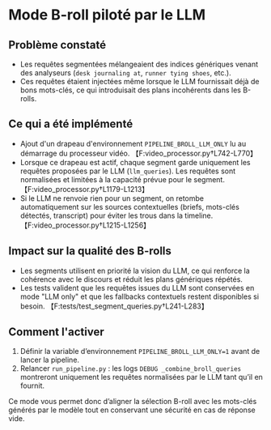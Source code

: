 # Mode B-roll piloté par le LLM

## Problème constaté
- Les requêtes segmentées mélangeaient des indices génériques venant des analyseurs (`desk journaling at`, `runner tying shoes`, etc.).
- Ces requêtes étaient injectées même lorsque le LLM fournissait déjà de bons mots-clés, ce qui introduisait des plans incohérents dans les B-rolls.

## Ce qui a été implémenté
- Ajout d'un drapeau d'environnement `PIPELINE_BROLL_LLM_ONLY` lu au démarrage du processeur vidéo. 【F:video_processor.py†L742-L770】
- Lorsque ce drapeau est actif, chaque segment garde uniquement les requêtes proposées par le LLM (`llm_queries`). Les requêtes sont normalisées et limitées à la capacité prévue pour le segment. 【F:video_processor.py†L1179-L1213】
- Si le LLM ne renvoie rien pour un segment, on retombe automatiquement sur les sources contextuelles (briefs, mots-clés détectés, transcript) pour éviter les trous dans la timeline. 【F:video_processor.py†L1215-L1256】

## Impact sur la qualité des B-rolls
- Les segments utilisent en priorité la vision du LLM, ce qui renforce la cohérence avec le discours et réduit les plans génériques répétés.
- Les tests valident que les requêtes issues du LLM sont conservées en mode "LLM only" et que les fallbacks contextuels restent disponibles si besoin. 【F:tests/test_segment_queries.py†L241-L283】

## Comment l'activer
1. Définir la variable d’environnement `PIPELINE_BROLL_LLM_ONLY=1` avant de lancer la pipeline.
2. Relancer `run_pipeline.py` : les logs `DEBUG _combine_broll_queries` montreront uniquement les requêtes normalisées par le LLM tant qu’il en fournit.

Ce mode vous permet donc d’aligner la sélection B-roll avec les mots-clés générés par le modèle tout en conservant une sécurité en cas de réponse vide.
